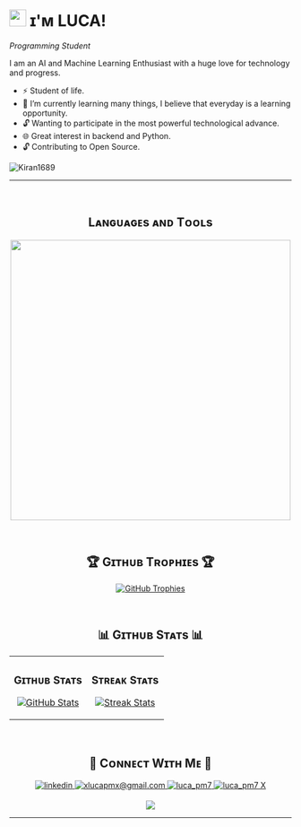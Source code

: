 
<!--Header Name-->
# <img src="https://emojis.slackmojis.com/emojis/images/1531849430/4246/blob-sunglasses.gif?1531849430" width="30"/> ɪ'ᴍ LUCA! 
*Programming Student*
<br /> 

<!--Start Intro-->               
<p align="left">I am an AI and Machine Learning Enthusiast with a huge love for technology and progress. </p>

- :zap: Student of life.
- :dart: I’m currently learning many things, I believe that everyday is a learning opportunity.
- :unlock:  Wanting to participate in the most powerful technological advance.
- :globe_with_meridians: Great interest in backend and Python.
- :unlock: Contributing to Open Source.
<!--End Intro-->

<!--Profile Count Badge-->
<p align="left">
  <img src="https://komarev.com/ghpvc/?username=xLucaPMx&label=Profile%20views&color=770677&style=for-the-badge&logo=star" alt="Kiran1689" style="padding-right:20px;" />
</p>

---
<br />

<!--Languages and Tools Section-->       
<h2 align="center">Lᴀɴɢᴜᴀɢᴇs ᴀɴᴅ Tᴏᴏʟs</h2> 
<p align="center">
<img width="500px"  src="https://skillicons.dev/icons?i=py,java,html,css,vscode,linux&perline=10"  />
</p>
<br />


<!--Trophies Section-->   
<h2 align="center">🏆 Gɪᴛʜᴜʙ Tʀᴏᴘʜɪᴇs 🏆</h2>
<p align="center">
  <a href="https://github.com/xLucaPMx/github-profile-trophy">
    <img src="https://github-profile-trophy.vercel.app/?username=xLucaPMx&row=2&column=6&margin-w=20&margin-h=20" alt="GitHub Trophies">
  </a>
</p>
<br />

<!--Github stats Table--> 
<h2 align="center">📊 Gɪᴛʜᴜʙ Sᴛᴀᴛs 📊</h2>

<table width="100%">
  <tr>
    <td width="50%">
      <h3 align="center"><strong>Gɪᴛʜᴜʙ Sᴛᴀᴛs</strong></h3>
      <p align="center">
        <a href="https://github.com/xLucaPMx">
          <img align="center" src="https://github-readme-stats.vercel.app/api?username=xLucaPMx&count_private=true&show_icons=true&theme=nightowl" alt="GitHub Stats" />
        </a>
      </p>
    </td>
    <td width="50%">
      <h3 align="center"><strong>Sᴛʀᴇᴀᴋ Sᴛᴀᴛs</strong></h3>
      <p align="center">
        <a href="https://github.com/xLucaPMx">
          <img align="center" src="https://streak-stats.demolab.com?user=xLucaPMx&theme=nightowl" alt="Streak Stats" />
        </a>
      </p>
    </td>
  </tr>
      </p>
    </td>
  </tr>
</table>
<br />


<!--Contact Section--> 

<h2 align="center">🤝 Cᴏɴɴᴇᴄᴛ Wɪᴛʜ Mᴇ 🤝 </h2>
<div align="center">
 <a href="" target="_blank">
<img src=https://img.shields.io/badge/LinkedIn-0A66C2?style=flat&logo=linkedin&logoColor=white alt=linkedin style="margin-bottom: 5px;" />
</a>
  
<a href="mailto:xlucapmx@gmail.com" target="_blank">
<img src="https://img.shields.io/badge/Gmail-EA4335?style=flat&logo=gmail&logoColor=white" alt=xlucapmx@gmail.com mail style="margin-bottom: 5px;" />
</a>

<a href="https://www.instagram.com/luca_pm7" target="_blank">
<img src=https://img.shields.io/badge/Instagram-E4405F?style=flat&logo=instagram&logoColor=white alt=luca_pm7 Instagram style="margin-bottom: 5px;" />
</a>

<a href="https://x.com/luca_pm7" target="_blank">
<img src="https://img.shields.io/badge/X-000000?style=flat&logo=x&logoColor=white" alt="luca_pm7 X" style="margin-bottom: 5px;" />
</a>
</div>

<!--Footer--> 
<p align="center">
  <img src="https://capsule-render.vercel.app/api?type=waving&color=gradient&height=65&section=footer"/>
</p>

------
